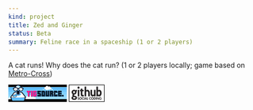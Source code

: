 ```yaml
---
kind: project
title: Zed and Ginger
status: Beta
summary: Feline race in a spaceship (1 or 2 players)
---
```


A cat runs! Why does the cat run? (1 or 2 players locally; game based on [Metro-Cross](http://en.wikipedia.org/wiki/Metro-Cross))

[![TIGSource forum](/images/tigsource.png)](http://forums.tigsource.com/index.php?topic=20797.0)
[![Github project](/images/github.png)](https://github.com/Spooner/zed_and_ginger)
